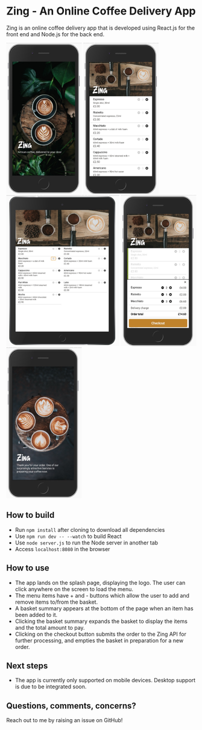 # Zing - An Online Coffee Delivery App

Zing is an online coffee delivery app that is developed using React.js for the front end and Node.js for the back end. 

<img src="./static/assets/readme-splash.jpg?raw=true" alt="Splash Page" width=200px height=400px>
<img src="./static/assets/readme-menu.jpg?raw=true" alt="Menu on mobile" width=200px height=400px>
<img src="./static/assets/readme-menu-ipad.jpg?raw=true" alt="Menu on tablet" width=300px height=400px>
<img src="./static/assets/readme-basket.jpg?raw=true" alt="Basket" width=200px height=400px>
<img src="./static/assets/readme-checkout.jpg?raw=true" alt="Checkout" width=200px height=400px>

## How to build

* Run `npm install` after cloning to download all dependencies
* Use `npm run dev -- --watch` to build React
* Use `node server.js` to run the Node server in another tab 
* Access `localhost:8080` in the browser

## How to use

* The app lands on the splash page, displaying the logo. The user can click anywhere on the screen to load the menu.
* The menu items have + and - buttons which allow the user to add and remove items to/from the basket.
* A basket summary appears at the bottom of the page when an item has been added to it.
* Clicking the basket summary expands the basket to display the items and the total amount to pay. 
* Clicking on the checkout button submits the order to the Zing API for further processing, and empties the basket in preparation for a new order. 

## Next steps

* The app is currently only supported on mobile devices. Desktop support is due to be integrated soon.

## Questions, comments, concerns?

Reach out to me by raising an issue on GitHub!